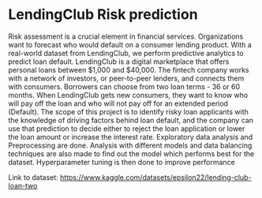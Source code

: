 # LendingClub Risk prediction
Risk assessment is a crucial element in financial services. Organizations want to forecast who would default on a consumer lending product. With a real-world dataset from LendingClub, we perform predictive analytics to predict loan default. LendingClub is a digital marketplace that offers personal loans between $1,000 and $40,000. The fintech company works with a network of investors, or peer-to-peer lenders, and connects them with consumers. Borrowers can choose from two loan terms - 36 or 60 months. When LendingClub gets new consumers, they want to know who will pay off the loan and who will not pay off for an extended period (Default). The scope of this project is to identify risky loan applicants with the knowledge of driving factors behind loan default, and the company can use that prediction to decide either to reject the loan application or lower the loan amount or increase the interest rate.
Exploratory data analysis and Preprocessing are done. Analysis with different models and data balancing techniques are also made to find out the model which performs best for the dataset. Hyperparameter tuning is then done to improve performance

Link to dataset:
https://www.kaggle.com/datasets/epsilon22/lending-club-loan-two
